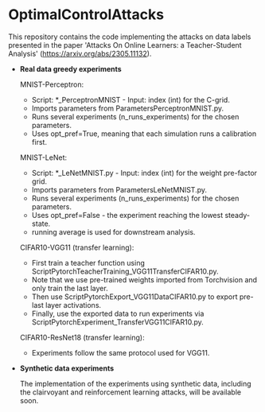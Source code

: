 # OptimalControlAttacks

This repository contains the code implementing the attacks on data labels presented in the paper 'Attacks On Online Learners: a Teacher-Student Analysis' (https://arxiv.org/abs/2305.11132).

- **Real data greedy experiments**
  	
	MNIST-Perceptron:

	* Script: *_PerceptronMNIST - Input: index (int) for the C-grid.
	*	Imports parameters from ParametersPerceptronMNIST.py.
	*	Runs several experiments (n_runs_experiments) for the chosen parameters.
	*	Uses opt_pref=True, meaning that each simulation runs a calibration first.

	MNIST-LeNet:

	* Script: *_LeNetMNIST.py - Input: index (int) for the weight pre-factor grid.
	* 	Imports parameters from ParametersLeNetMNIST.py.
	* 	Runs several experiments (n_runs_experiments) for the chosen parameters.
	* 	Uses opt_pref=False - the experiment reaching the lowest steady-state.
	*	running average is used for downstream analysis.

	CIFAR10-VGG11 (transfer learning):

	* First train a teacher function using ScriptPytorchTeacherTraining_VGG11TransferCIFAR10.py.
	* Note that we use pre-trained weights imported from Torchvision and only train the last layer.
	* Then use ScriptPytorchExport_VGG11DataCIFAR10.py to export pre-last layer activations.
	* Finally, use the exported data to run experiments via ScriptPytorchExperiment_TransferVGG11CIFAR10.py.

	CIFAR10-ResNet18 (transfer learning):

	* Experiments follow the same protocol used for VGG11.
  

- **Synthetic data experiments**

  	The implementation of the experiments using synthetic data, including the clairvoyant and reinforcement learning attacks, will be available soon.
